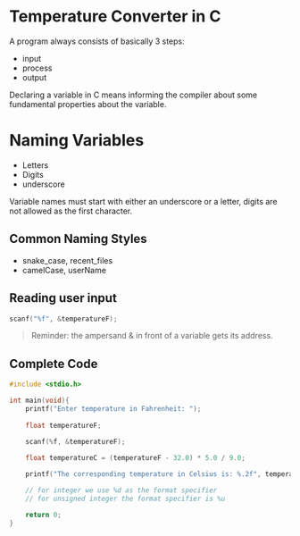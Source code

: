 # Temperature Converter in C

A program always consists of basically 3 steps:

* input
* process
* output

Declaring a variable in C means informing the compiler about some fundamental properties about the variable.

# Naming Variables

* Letters
* Digits
* underscore

Variable names must start with either an underscore or a letter, digits are not allowed as the first character.

## Common Naming Styles

* snake_case, recent_files
* camelCase, userName

## Reading user input

```c
scanf("%f", &temperatureF);
```
> Reminder: the ampersand & in front of a variable gets its address.

## Complete Code

```c
#include <stdio.h>

int main(void){
    printf("Enter temperature in Fahrenheit: ");
    
    float temperatureF;
    
    scanf(%f, &temperatureF);

    float temperatureC = (temperatureF - 32.0) * 5.0 / 9.0;

    printf("The corresponding temperature in Celsius is: %.2f", temperatureC);

    // for integer we use %d as the format specifier
    // for unsigned integer the format specifier is %u

    return 0;
}
```